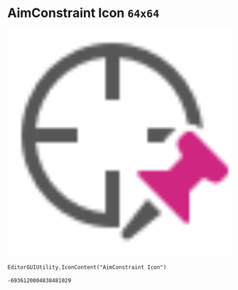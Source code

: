 # AimConstraint Icon `64x64`
<img src="/img/AimConstraint%20Icon.png" width=512 height=512>

``` CSharp
EditorGUIUtility.IconContent("AimConstraint Icon")
```
```
-6936120004838481029
```
